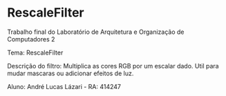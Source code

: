 RescaleFilter
=============

Trabalho final do Laboratório de Arquitetura e Organização de Computadores 2

Tema: RescaleFilter

Descrição do filtro: Multiplica as cores RGB por um escalar dado. Util para mudar mascaras ou adicionar efeitos de luz.

Aluno: André Lucas Lázari - RA: 414247
